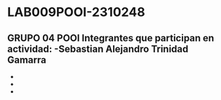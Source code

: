 # LAB009POOI-2310248
GRUPO 04 POOI
Integrantes que participan en actividad: 
-Sebastian Alejandro Trinidad Gamarra 
-
-
-
-
